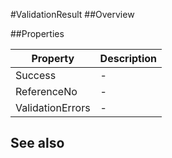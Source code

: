 #ValidationResult
##Overview



##Properties
<table class="table table-condensed table-bordered">
    <thead>
<tr>
<th>Property</th>
<th>Description</th>
</tr>
</thead>
<tbody>
<tr><td>Success</td><td> - </td></tr>
<tr><td>ReferenceNo</td><td> - </td></tr>
<tr><td>ValidationErrors</td><td> - </td></tr>
</tbody></table>



## See also

